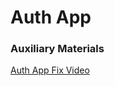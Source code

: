 # Auth App

### Auxiliary Materials
[Auth App Fix Video](https://drive.google.com/file/d/1ojPbWpJuB5Xfc3Yy2yh_2TCEQ9qtx0n1/view?usp=sharing)
